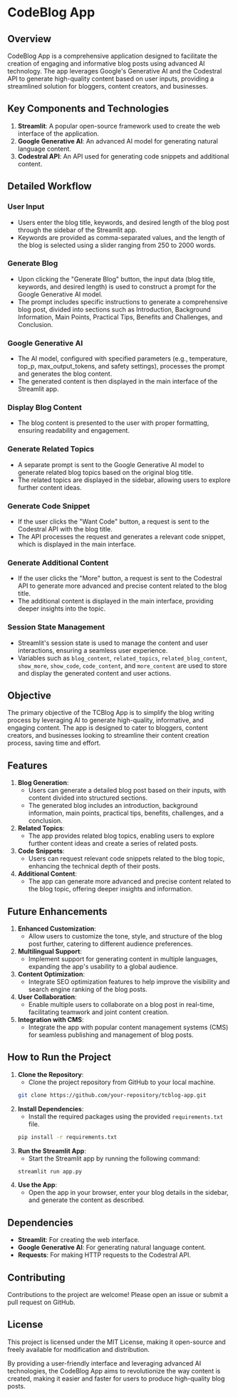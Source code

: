 # CodeBlog App

## Overview
CodeBlog App is a comprehensive application designed to facilitate the creation of engaging and informative blog posts using advanced AI technology. The app leverages Google's Generative AI and the Codestral API to generate high-quality content based on user inputs, providing a streamlined solution for bloggers, content creators, and businesses.

## Key Components and Technologies
1. **Streamlit**: A popular open-source framework used to create the web interface of the application.
2. **Google Generative AI**: An advanced AI model for generating natural language content.
3. **Codestral API**: An API used for generating code snippets and additional content.

## Detailed Workflow

### User Input
- Users enter the blog title, keywords, and desired length of the blog post through the sidebar of the Streamlit app.
- Keywords are provided as comma-separated values, and the length of the blog is selected using a slider ranging from 250 to 2000 words.

### Generate Blog
- Upon clicking the "Generate Blog" button, the input data (blog title, keywords, and desired length) is used to construct a prompt for the Google Generative AI model.
- The prompt includes specific instructions to generate a comprehensive blog post, divided into sections such as Introduction, Background Information, Main Points, Practical Tips, Benefits and Challenges, and Conclusion.

### Google Generative AI
- The AI model, configured with specified parameters (e.g., temperature, top_p, max_output_tokens, and safety settings), processes the prompt and generates the blog content.
- The generated content is then displayed in the main interface of the Streamlit app.

### Display Blog Content
- The blog content is presented to the user with proper formatting, ensuring readability and engagement.

### Generate Related Topics
- A separate prompt is sent to the Google Generative AI model to generate related blog topics based on the original blog title.
- The related topics are displayed in the sidebar, allowing users to explore further content ideas.

### Generate Code Snippet
- If the user clicks the "Want Code" button, a request is sent to the Codestral API with the blog title.
- The API processes the request and generates a relevant code snippet, which is displayed in the main interface.

### Generate Additional Content
- If the user clicks the "More" button, a request is sent to the Codestral API to generate more advanced and precise content related to the blog title.
- The additional content is displayed in the main interface, providing deeper insights into the topic.

### Session State Management
- Streamlit's session state is used to manage the content and user interactions, ensuring a seamless user experience.
- Variables such as `blog_content`, `related_topics`, `related_blog_content`, `show_more`, `show_code`, `code_content`, and `more_content` are used to store and display the generated content and user actions.

## Objective
The primary objective of the TCBlog App is to simplify the blog writing process by leveraging AI to generate high-quality, informative, and engaging content. The app is designed to cater to bloggers, content creators, and businesses looking to streamline their content creation process, saving time and effort.

## Features
1. **Blog Generation**:
    - Users can generate a detailed blog post based on their inputs, with content divided into structured sections.
    - The generated blog includes an introduction, background information, main points, practical tips, benefits, challenges, and a conclusion.
2. **Related Topics**:
    - The app provides related blog topics, enabling users to explore further content ideas and create a series of related posts.
3. **Code Snippets**:
    - Users can request relevant code snippets related to the blog topic, enhancing the technical depth of their posts.
4. **Additional Content**:
    - The app can generate more advanced and precise content related to the blog topic, offering deeper insights and information.

## Future Enhancements
1. **Enhanced Customization**:
    - Allow users to customize the tone, style, and structure of the blog post further, catering to different audience preferences.
2. **Multilingual Support**:
    - Implement support for generating content in multiple languages, expanding the app's usability to a global audience.
3. **Content Optimization**:
    - Integrate SEO optimization features to help improve the visibility and search engine ranking of the blog posts.
4. **User Collaboration**:
    - Enable multiple users to collaborate on a blog post in real-time, facilitating teamwork and joint content creation.
5. **Integration with CMS**:
    - Integrate the app with popular content management systems (CMS) for seamless publishing and management of blog posts.

## How to Run the Project
1. **Clone the Repository**:
    - Clone the project repository from GitHub to your local machine.
    ```bash
    git clone https://github.com/your-repository/tcblog-app.git
    ```
2. **Install Dependencies**:
    - Install the required packages using the provided `requirements.txt` file.
    ```bash
    pip install -r requirements.txt
    ```
3. **Run the Streamlit App**:
    - Start the Streamlit app by running the following command:
    ```bash
    streamlit run app.py
    ```
4. **Use the App**:
    - Open the app in your browser, enter your blog details in the sidebar, and generate the content as described.

## Dependencies
- **Streamlit**: For creating the web interface.
- **Google Generative AI**: For generating natural language content.
- **Requests**: For making HTTP requests to the Codestral API.

## Contributing
Contributions to the project are welcome! Please open an issue or submit a pull request on GitHub.

## License
This project is licensed under the MIT License, making it open-source and freely available for modification and distribution.

By providing a user-friendly interface and leveraging advanced AI technologies, the CodeBlog App aims to revolutionize the way content is created, making it easier and faster for users to produce high-quality blog posts.
